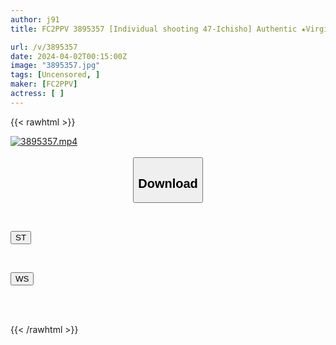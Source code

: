 ```yaml
---
author: j91
title: FC2PPV 3895357 [Individual shooting 47-Ichisho] Authentic ★Virginity loss★On the day of losing virginity [Hymen of 1 in 1000 people] Her facial expressions, clear footage of the state of her vagina (pussy) before, immediately after, and after penetration ! 3 hours and 30 minutes goodbye hymen ~ complete documentary blockbuster

url: /v/3895357
date: 2024-04-02T00:15:00Z
image: "3895357.jpg"
tags: [Uncensored, ]
maker: [FC2PPV]
actress: [ ]
---
```



{{< rawhtml >}}

<div class="video" data-videoid="Oq4jOOJleGuZQaQ">
    <a href="javascript:;">
        <img src="/v/3895357/3895357.jpg" width="WIDTH" height="HEIGHT" alt="3895357.mp4" loading="lazy">
    </a>
</div>

<script type="text/javascript" src="https://j91.asia/asset/on-demand-st.js"></script>

<br>
  <link rel="stylesheet" href="https://j91.asia/asset/bs5.css">
  
  <center>
  <button class="btn btn-primary" type="button" data-bs-toggle="collapse" data-bs-target=".multi-collapse" aria-expanded="false" aria-controls="multiCollapseExample1 multiCollapseExample2"><h2>Download</h2></button></center>
</p>
<div class="row">
  <div class="col">
    <div class="collapse multi-collapse" id="multiCollapseExample1">
      <div class="card card-body">
	      	      <br>
<div class="buttons">  
<p><a href="https://streamtape.to/v/Oq4jOOJleGuZQaQ" target="_blank"><button class="btn-hover color-3"><i class="fa fa-download"></i> ST</button></a></p></div>
    </div>
  </div>
</div>
  <div class="col">
    <div class="collapse multi-collapse" id="multiCollapseExample2">
      <div class="card card-body">
	      <br>
<div class="buttons">
<p><a href="https://wolfstream.tv/uxsasvxl3cxh" target="_blank"><button class="btn-hover color-8"><i class="fa fa-download"></i> WS</button></a></p></div>
<br><br>
      </div>
    </div>
  </div>
</div>

{{< /rawhtml >}}